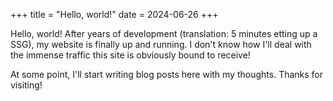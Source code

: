 +++
title = "Hello, world!"
date = 2024-06-26
+++

Hello, world! After years of development (translation: 5 minutes etting up a SSG), my website is finally up and running. I don't know how I'll deal with the immense traffic this site is obviously bound to receive!

At some point, I'll start writing blog posts here with my thoughts. Thanks for visiting!
